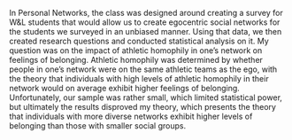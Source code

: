 In Personal Networks, the class was designed around creating a survey for W&L students that would allow us to create egocentric social networks for the students we surveyed in an unbiased manner. Using that data, we then created research questions and conducted statistical analysis on it. My question was on the impact of athletic homophily in one’s network on feelings of belonging. Athletic homophily was determined by whether people in one’s network were on the same athletic teams as the ego, with the theory that individuals with high levels of athletic homophily in their network would on average exhibit higher feelings of belonging. Unfortunately, our sample was rather small, which limited statistical power, but ultimately the results disproved my theory, which presents the theory that individuals with more diverse networks exhibit higher levels of belonging than those with smaller social groups. 
